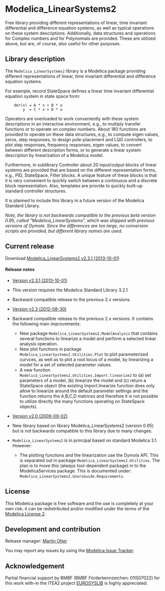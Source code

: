 # Modelica_LinearSystems2

Free library providing different representations of linear, time invariant differential and difference equation systems, as well as typical operations on these system descriptions.
Additionally, data structures and operations for Complex numbers and for Polynomials are provided. These are utilized above, but are, of course, also useful for other purposes.

## Library description

The `Modelica_LinearSystems2` library is a Modelica package providing different representations of linear, time invariant differential and difference equation systems.

For example, record StateSpace defines a linear time invariant differential equation system in state space form:

        der(x) = A * x + B * u
            y  = C * x + D * u

Operators are overloaded to work conveniently with these system descriptions in an interactive environment, e.g., to multiply transfer functions or to operate on complex numbers.
About 180 functions are provided to operate on these data structures, e.g., to compute eigen values, zeros, step responses, to design pole-placement and LQG controllers, to plot step responses, frequency responses, eigen values, to convert between different description forms, or to generate a linear system description by linearization of a Modelica model.

Furthermore, in sublibrary Controller about 20 input/output blocks of linear systems are provided that are based on the different representation forms, e.g., PID, StateSpace, Filter blocks. A unique feature of these blocks is that it is very convenient to quickly switch between a continuous and a discrete block representation. Also, templates are provide to quickly built-up standard controller structures.

It is planned to include this library in a future version of the Modelica Standard Library.

*Note, the library is not backwards compatible to the previous beta version 0.95, called "Modelica_LinearSystems", which was shipped with previous versions of Dymola. Since the differences are too large, no conversion scripts are provided, but different library names are used.*


## Current release

Download [Modelica_LinearSystems2 v2.3.1 (2013-10-01)](../../archive/v2.3.1.zip)

#### Release notes
*  [Version v2.3.1 (2013-10-01)](../../archive/v2.3.1.zip)
 * This version requires the Modelica Standard Library 3.2.1
 * Backward compatible release to the previous 2.x versions.
*  [Version v2.3 (2012-08-30)](../../archive/v2.3.zip)
 * Backward compatible release to the previous 2.x versions. It contains the following main improvements:
   * New package `Modelica_LinearSystems2.ModelAnalysis` that contains several functions to linearize a model and perform a selected linear analysis operation.
   * New plot functions in package `Modelica_LinearSystems2.Utilities.Plot` to plot parameterized curvces, as well as to plot a root locus of a model, by linearizing a model for a set of selected parameter values.
   * A new function `Modelica_LinearSystems2.Utilities.Import.linearize2` to (a) set parameters of a model, (b) linearize the model and (c) return a StateSpace object (the existing Import.linearize function does only allow to linearize around the default parameter settings and the function returns the A,B,C,D matrices and therefore it is not possible to utilize directly the many functions operating on StateSpace objects).

*  [Version v2.0 (2009-09-02)](../../archive/v2.0.zip)
 * New library based on library Modelica_LinearSystems2 (version 0.95) but is not backwards compatible to this library due to many changes.
 * `Modelica_LinearSystems2` is in principal based on standard Modelica 3.1. However:
   * The plotting functions and the linearization use the Dymola API. This is separated out in package `Modelica_LinearSystems2.Utilities`. The plan is to move this (always tool-dependent package) in to the ModelicaServices package. This is documented under: `Modelica_LinearSystems2.UsersGuide.Requirements`.

## License

This Modelica package is free software and the use is completely at your own risk;
it can be redistributed and/or modified under the terms of the [Modelica License 2](https://modelica.org/licenses/ModelicaLicense2).

## Development and contribution
Release manager: [Martin Otter](http://www.robotic.dlr.de/Martin.Otter)

You may report any issues by using the [Modelica Issue Tracker](https://trac.modelica.org/Modelica/newticket?component=_Modelica_LinearSystems2).

## Acknowledgement
Partial financial support by BMBF (BMBF Förderkennzeichen: 01IS07022) for this work with-in the ITEA2 project [EUROSYSLIB](https://modelica.org/publications/newsletters/2009-1/index_html#eurosyslib) is highly appreciated.
